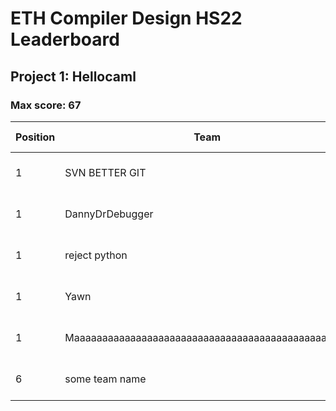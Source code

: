 # ETH Compiler Design HS22 Leaderboard

## Project 1: Hellocaml

### Max score: 67

| Position | Team | Score | % Score | Passing | Failing | First best submission |
| --- | --- | --- | --- | --- | --- | --- |
| 1| SVN BETTER GIT | 67 | 100 | 76 | 0 | 28.9.2022, 08:45:20 (UTC) |
| 1| DannyDrDebugger | 67 | 100 | 101 | 0 | 28.9.2022, 10:34:52 (UTC) |
| 1| reject python | 67 | 100 | 75 | 0 | 28.9.2022, 18:36:12 (UTC) |
| 1| Yawn | 67 | 100 | 235 | 0 | 1.10.2022, 17:04:57 (UTC) |
| 1| Maaaaaaaaaaaaaaaaaaaaaaaaaaaaaaaaaaaaaaaaaaaaaaaaa | 67 | 100 | 5032 | 0 | 1.10.2022, 17:40:44 (UTC) |
| 6| some team name | 57 | 85.07 | 0 | 67 | 28.9.2022, 14:41:50 (UTC) |



